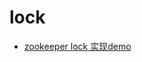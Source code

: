 # lock

- [zookeeper lock 实现demo](https://github.com/apache/zookeeper/tree/master/src/recipes/lock/src/java/org/apache/zookeeper/recipes/lock)
